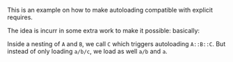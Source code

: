 This is an example on how to make autoloading compatible with explicit requires.

The idea is incurr in some extra work to make it possible: basically:

Inside a nesting of `A` and `B`, we call `C` which triggers autoloading `A::B::C`. But instead of only loading `a/b/c`, we load as well `a/b` and `a`.
